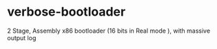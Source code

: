 # verbose-bootloader
2 Stage, Assembly x86 bootloader (16 bits in Real mode ), with massive output log
